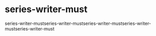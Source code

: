 # series-writer-must
series-writer-mustseries-writer-mustseries-writer-mustseries-writer-mustseries-writer-must
